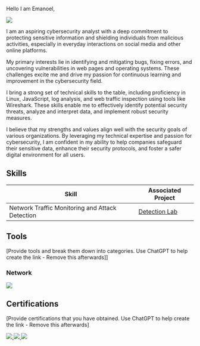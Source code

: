 Hello I am Emanoel,

<a href="https://www.linkedin.com/in/emanoel-aragao/"><img src="https://img.shields.io/badge/-LinkedIn-0072b1?&style=for-the-badge&logo=linkedin&logoColor=white" /></a>

I am an aspiring cybersecurity analyst with a deep commitment to protecting sensitive information and shielding individuals from malicious activities, especially in everyday interactions on social media and other online platforms.

My primary interests lie in identifying and mitigating bugs, fixing errors, and uncovering vulnerabilities in web pages and operating systems. These challenges excite me and drive my passion for continuous learning and improvement in the cybersecurity field.

I bring a strong set of technical skills to the table, including proficiency in Linux, JavaScript, log analysis, and web traffic inspection using tools like Wireshark. These skills enable me to effectively identify potential security threats, analyze and interpret data, and implement robust security measures.

I believe that my strengths and values align well with the security goals of various organizations. By leveraging my technical expertise and passion for cybersecurity, I am confident in my ability to help companies safeguard their sensitive data, enhance their security protocols, and foster a safer digital environment for all users.

## Skills
| Skill                                         | Associated Project         |
|-----------------------------------------------|----------------------------|
| Network Traffic Monitoring and Attack Detection | <a href="https://google.com">Detection Lab</a>|

## Tools
[Provide tools and break them down into categories. Use ChatGPT to help create the link - Remove this afterwards]]

### Network
<div>
    <img src="https://img.shields.io/badge/-Wireshark-1679A7?&style=for-the-badge&logo=Wireshark&logoColor=white" />
</div>

## Certifications
[Provide certifications that you have obtained. Use ChatGPT to help create the link - Remove this afterwards]
<div>
<a href="https://www.coursera.org/account/accomplishments/verify/K3Z9D43QHTD2?utm_source=link&utm_medium=certificate&utm_content=cert_image&utm_campaign=sharing_cta&utm_product=course">
    <img src="https://d3njjcbhbojbot.cloudfront.net/api/utilities/v1/imageproxy/https://coursera.s3.amazonaws.com/certificate-images/K3Z9D43QHTD2/K3Z9D43QHTD2_thumbnail.png?auto=format%2Ccompress&dpr=1&w=110&h=144" />
</a>
<a href="https://www.coursera.org/account/accomplishments/verify/BEFFHDBVQEL7?utm_source=link&utm_medium=certificate&utm_content=cert_image&utm_campaign=sharing_cta&utm_product=course">
    <img src="https://d3njjcbhbojbot.cloudfront.net/api/utilities/v1/imageproxy/https://coursera.s3.amazonaws.com/certificate-images/BEFFHDBVQEL7/BEFFHDBVQEL7_thumbnail.png?auto=format%2Ccompress&dpr=1&w=110&h=144" />
</a>
<a href="https://www.coursera.org/account/accomplishments/verify/6HBPDSA7SQH9">
    <img src="https://d3njjcbhbojbot.cloudfront.net/api/utilities/v1/imageproxy/https://coursera.s3.amazonaws.com/certificate-images/6HBPDSA7SQH9/6HBPDSA7SQH9_thumbnail.png?auto=format%2Ccompress&dpr=1&w=110&h=144" />
</a>
<!-- Add similar <a> tags for other certifications -->
</div>

